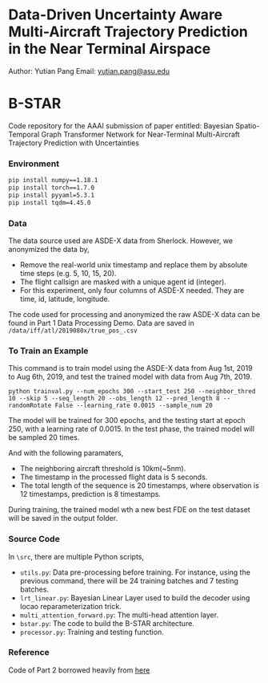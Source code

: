 # Data-Driven Uncertainty Aware Multi-Aircraft Trajectory Prediction in the Near Terminal Airspace 
Author: Yutian Pang
Email: yutian.pang@asu.edu

# B-STAR
Code repository for the AAAI submission of paper entitled: Bayesian Spatio-Temporal Graph Transformer Network for Near-Terminal Multi-Aircraft Trajectory Prediction with Uncertainties


### Environment

```bash
pip install numpy==1.18.1
pip install torch==1.7.0
pip install pyyaml=5.3.1
pip install tqdm=4.45.0
```

### Data
The data source used are ASDE-X data from Sherlock. However, we anonymized the data by,

- Remove the real-world unix timestamp and replace them by absolute time steps (e.g. 5, 10, 15, 20).
- The flight callsign are masked with a unique agent id (integer).
- For this experiment, only four columns of ASDE-X needed. They are time, id, latitude, longitude.

The code used for processing and anonymized the raw ASDE-X data can be found in Part 1 Data Processing Demo. Data are saved in ```/data/iff/atl/2019080x/true_pos_.csv```


### To Train an Example
This command is to train model using the ASDE-X data from Aug 1st, 2019 to Aug 6th, 2019, and test the trained model with data from Aug 7th, 2019.

```
python trainval.py --num_epochs 300 --start_test 250 --neighbor_thred 10 --skip 5 --seq_length 20 --obs_length 12 --pred_length 8 --randomRotate False --learning_rate 0.0015 --sample_num 20
```

The model will be trained for 300 epochs, and the testing start at epoch 250, with a learning rate of 0.0015. In the test phase, the trained model will be sampled 20 times.

And with the following paramaters, 
- The neighboring aircraft threshold is 10km(~5nm). 
- The timestamp in the processed flight data is 5 seconds. 
- The total length of the sequence is 20 timestamps, where observation is 12 timestamps, prediction is 8 timestamps.

During training, the trained model wth a new best FDE on the test dataset will be saved in the output folder.


### Source Code
In ```\src```, there are multiple Python scripts,

- ```utils.py```: Data pre-processing before training. For instance, using the previous command, there will be 24 training batches and 7 testing batches.
- ```lrt_linear.py```: Bayesian Linear Layer used to build the decoder using locao reparameterization trick.
- ```multi_attention_forward.py```: The multi-head attention layer.
- ```bstar.py```: The code to build the B-STAR architecture.
- ```processor.py```: Training and testing function.


### Reference

Code of Part 2 borrowed heavily from [here](https://github.com/Majiker/STAR)
